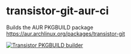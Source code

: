 # transistor-git-aur-ci

Builds the AUR PKGBUILD package https://aur.archlinux.org/packages/transistor-git

[![Transistor PKGBUILD builder](https://github.com/DeltaCopy/transistor-git-aur-ci/actions/workflows/transistor-git-aur-ci.yml/badge.svg)](https://github.com/DeltaCopy/transistor-git-aur-ci/actions/workflows/transistor-git-aur-ci.yml)
